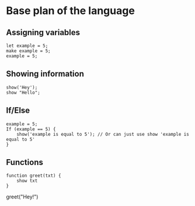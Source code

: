 # Base plan of the language

## Assigning variables
```
let example = 5;
make example = 5;
example = 5;
```

## Showing information
```
show('Hey');
show "Hello";
```

## If/Else
```
example = 5;
If (example == 5) {
    show('example is equal to 5'); // Or can just use show 'example is equal to 5'
}
```

## Functions 
```
function greet(txt) {
    show txt
}
```

greet("Hey!")